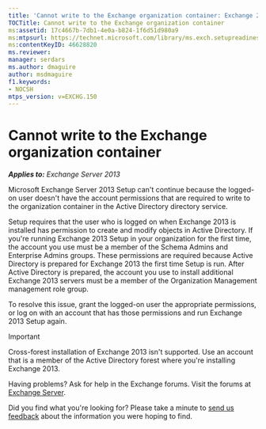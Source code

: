 ```yaml
---
title: 'Cannot write to the Exchange organization container: Exchange 2013 Help'
TOCTitle: Cannot write to the Exchange organization container
ms:assetid: 17c4667b-7db1-4e0a-b824-1f6d51d980a9
ms:mtpsurl: https://technet.microsoft.com/library/ms.exch.setupreadiness.globalserverinstall(v=EXCHG.150)
ms:contentKeyID: 46628820
ms.reviewer: 
manager: serdars
ms.author: dmaguire
author: msdmaguire
f1.keywords:
- NOCSH
mtps_version: v=EXCHG.150
---
```


# Cannot write to the Exchange organization container

_**Applies to:** Exchange Server 2013_

Microsoft Exchange Server 2013 Setup can't continue because the logged-on user doesn't have the account permissions that are required to write to the organization container in the Active Directory directory service.

Setup requires that the user who is logged on when Exchange 2013 is installed has permission to create and modify objects in Active Directory. If you're running Exchange 2013 Setup in your organization for the first time, the account you use must be a member of the Schema Admins and Enterprise Admins groups. These permissions are required because Active Directory is prepared for Exchange 2013 the first time Setup is run. After Active Directory is prepared, the account you use to install additional Exchange 2013 servers must be a member of the Organization Management management role group.

To resolve this issue, grant the logged-on user the appropriate permissions, or log on with an account that has those permissions and run Exchange 2013 Setup again.

> [!IMPORTANT]
> Cross-forest installation of Exchange 2013 isn't supported. Use an account that is a member of the Active Directory forest where you're installing Exchange 2013.

Having problems? Ask for help in the Exchange forums. Visit the forums at [Exchange Server](https://social.technet.microsoft.com/forums/office/home?category=exchangeserver).

Did you find what you're looking for? Please take a minute to [send us feedback](mailto:exsetuphelpfeedback@microsoft.com?subject=exchange%202013%20setup%20help%20feedback) about the information you were hoping to find.
